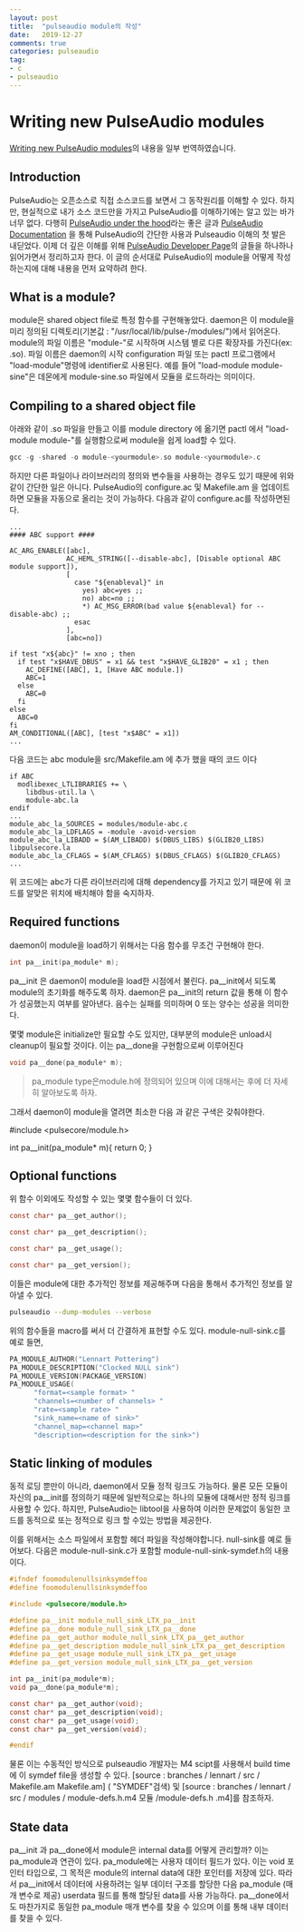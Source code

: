 ```yaml
---
layout: post
title:  "pulseaudio module의 작성"
date:   2019-12-27
comments: true
categories: pulseaudio 
tag:
- c
- pulseaudio
---
```

# Writing new PulseAudio modules 

[Writing new PulseAudio modules](https://www.freedesktop.org/wiki/Software/PulseAudio/Documentation/Developer/Modules/)의 내용을 일부 번역하였습니다.

## Introduction

PulseAudio는 오픈소스로 직접 소스코드를 보면서 그 동작원리를 이해할 수 있다. 하지만, 현실적으로 내가 소스 코드만을 가지고  PulseAudio를 이해하기에는 알고 있는 바가 너무 없다. 다행히 [PulseAudio under the hood](https://gavv.github.io/articles/pulseaudio-under-the-hood/)라는 좋은 글과 [PulseAudio Documentation](https://freedesktop.org/software/pulseaudio/doxygen/) 을 통해 PulseAudio의 간단한 사용과 Pulseaudio 이해의 첫 발은 내딛었다. 이제 더 깊은 이해를 위해 [PulseAudio Developer Page](https://www.freedesktop.org/wiki/Software/PulseAudio/Documentation/Developer/)의 글들을 하나하나 읽어가면서 정리하고자 한다. 이 글의 순서대로 PulseAudio의 module을 어떻게 작성하는지에 대해 내용을 먼저 요약하려 한다.

## What is a module?

module은 shared object file로 특정 함수를 구현해놓았다. daemon은 이 module을 미리 정의된 디렉토리(기본값 : "/usr/local/lib/pulse-/modules/")에서 읽어온다. module의 파일 이름은 "module-"로 시작하며 시스템 별로 다른 확장자를 가진다(ex: .so). 파일 이름은 daemon의 시작 configuration 파일 또는 pactl 프로그램에서 "load-module"명령에 identifier로 사용된다. 예를 들어 "load-module module-sine"은 데몬에게 module-sine.so 파일에서 모듈을 로드하라는 의미이다.

## Compiling to a shared object file

아래와 같이 .so 파일을 만들고 이를 module directory 에 옮기면 pactl 에서 "load-module module-"를 실행함으로써 module을 쉽게 load할 수 있다.
```c
gcc -g -shared -o module-<yourmodule>.so module-<yourmodule>.c
```
하지만 다른 파일이나 라이브러리의 정의와 변수들을 사용하는 경우도 있기 때문에 위와 같이 간단한 일은 아니다. PulseAudio의 configure.ac 및 Makefile.am 을 업데이트 하면 모듈을 자동으로 올리는 것이 가능하다. 다음과 같이 configure.ac를 작성하면된다.

```autoconf
...
#### ABC support ####

AC_ARG_ENABLE([abc],
              AC_HEML_STRING([--disable-abc], [Disable optional ABC module support]),
              [
                case "${enableval}" in
                  yes) abc=yes ;;
                  no) abc=no ;;
                  *) AC_MSG_ERROR(bad value ${enableval} for --disable-abc) ;;
                esac
              ],
              [abc=no])

if test "x${abc}" != xno ; then
  if test "x$HAVE_DBUS" = x1 && test "x$HAVE_GLIB20" = x1 ; then
    AC_DEFINE([ABC], 1, [Have ABC module.])
    ABC=1
  else
    ABC=0
  fi
else
  ABC=0
fi
AM_CONDITIONAL([ABC], [test "x$ABC" = x1])
...
```

다음 코드는 abc module을 src/Makefile.am 에 추가 했을 때의 코드 이다

```autoconf
if ABC
  modlibexec_LTLIBRARIES += \
    libdbus-util.la \
    module-abc.la
endif
...
module_abc_la_SOURCES = modules/module-abc.c
module_abc_la_LDFLAGS = -module -avoid-version
module_abc_la_LIBADD = $(AM_LIBADD) $(DBUS_LIBS) $(GLIB20_LIBS) libpulsecore.la
module_abc_la_CFLAGS = $(AM_CFLAGS) $(DBUS_CFLAGS) $(GLIB20_CFLAGS)
...
```

위 코드에는 abc가 다른 라이브러리에 대해 dependency를 가지고 있기 때문에 위 코드를 알맞은 위치에 배치해야 함을 숙지하자.

## Required functions

daemon이 module을 load하기 위해서는 다음 함수를 무조건 구현해야 한다.
```c
int pa__init(pa_module* m);
```
pa__init 은 daemon이 module을 load한 시점에서 불린다. pa__init에서 되도록 module의 초기화를 해주도록 하자. daemon은 pa__init의 return 값을 통해 이 함수가 성공했는지 여부를 알아낸다. 음수는 실패를 의미하며 0 또는 양수는 성공을 의미한다.

몇몇 module은 initialize만 필요할 수도 있지만, 대부분의 module은  unload시 cleanup이 필요할 것이다. 이는 pa__done을 구현함으로써 이루어진다

```c
void pa__done(pa_module* m);
```

> pa_module type은module.h에 정의되어 있으며 이에 대해서는 후에 더 자세히 알아보도록 하자.

그래서 daemon이 module을 열려면 최소한 다음 과 같은 구색은 갖춰야한다.

#include <pulsecore/module.h>

int pa__init(pa_module* m){
  return 0;
}

## Optional functions

위 함수 이외에도 작성할 수 있는 몇몇 함수들이 더 있다.

```c
const char* pa__get_author();

const char* pa__get_description();

const char* pa__get_usage();

const char* pa__get_version();
```

이들은 module에 대한 추가적인 정보를 제공해주며 다음을 통해서 추가적인 정보를 알아낼 수 있다.

```bash
pulseaudio --dump-modules --verbose
```

위의 함수들을 macro를 써서 더 간결하게 표현할 수도 있다. module-null-sink.c를 예로 들면,

```c
PA_MODULE_AUTHOR("Lennart Pottering")
PA_MODULE_DESCRIPTION("Clocked NULL sink")
PA_MODULE_VERSION(PACKAGE_VERSION)
PA_MODULE_USAGE(
      "format=<sample format> "
      "channels=<number of channels> "
      "rate=<sample rate> "
      "sink_name=<name of sink>"
      "channel_map=<channel map>"
      "description=<description for the sink>")
```

## Static linking of modules
동적 로딩 뿐만이 아니라, daemon에서 모듈 정적 링크도 가능하다. 물론 모든 모듈이 자신의 pa__init를 정의하기 때문에 일반적으로는 하나의 모듈에 대해서만 정적 링크를 사용할 수 있다. 하지만, PulseAudio는 libtool을 사용하여 이러한 문제없이 동일한 코드를 동적으로 또는 정적으로 링크 할 수있는 방법을 제공한다. 

이를 위해서는 소스 파일에서 포함할 헤더 파일을 작성해야합니다. null-sink를 예로 들어보다. 다음은 module-null-sink.c가 포함할 module-null-sink-symdef.h의 내용이다.

```c
#ifndef foomodulenullsinksymdeffoo
#define foomodulenullsinksymdeffoo

#include <pulsecore/module.h>

#define pa__init module_null_sink_LTX_pa__init
#define pa__done module_null_sink_LTX_pa__done
#define pa__get_author module_null_sink_LTX_pa__get_author
#define pa__get_description module_null_sink_LTX_pa__get_description
#define pa__get_usage module_null_sink_LTX_pa__get_usage
#define pa__get_version module_null_sink_LTX_pa__get_version

int pa__init(pa_module*m);
void pa__done(pa_module*m);

const char* pa__get_author(void);
const char* pa__get_description(void);
const char* pa__get_usage(void);
const char* pa__get_version(void);

#endif
```

물론 이는 수동적인 방식으로 pulseaudio 개발자는 M4 scipt를 사용해서 build time에 이 symdef file을 생성할 수 있다. [source : branches / lennart / src / Makefile.am Makefile.am] ( "SYMDEF"검색) 및 [source : branches / lennart / src / modules / module-defs.h.m4 모듈 /module-defs.h .m4]를 참조하자.

## State data
pa__init 과 pa__done에서 module은 internal data를 어떻게 관리할까? 이는 pa_module과 연관이 있다. pa_module에는 사용자 데이터 필드가 있다. 이는 void 포인터 타입으로, 그 목적은 module의 internal data에 대한 포인터를 저장에 있다. 따라서 pa__init에서 데이터에 사용하려는 일부 데이터 구조를 할당한 다음 pa_module (매개 변수로 제공) userdata 필드를 통해 할당된 data를 사용 가능하다. pa__done에서도 마찬가지로 동일한 pa_module 매개 변수를 찾을 수 있으며 이를 통해 내부 데이터를 찾을 수 있다.

